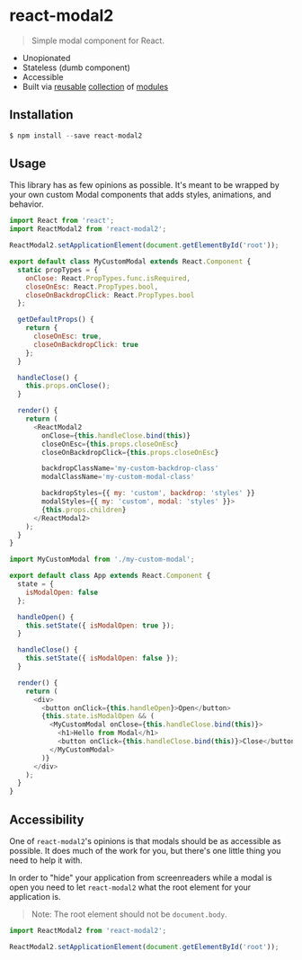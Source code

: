 # react-modal2

> Simple modal component for React. 

- Unopionated
- Stateless (dumb component)
- Accessible
- Built via [reusable](https://github.com/thejameskyle/react-gateway) [collection](https://github.com/thejameskyle/a11y-focus-scope) of [modules](https://github.com/thejameskyle/a11y-focus-store)

## Installation

```js
$ npm install --save react-modal2
```

## Usage

This library has as few opinions as possible. It's meant to be wrapped by your
own custom Modal components that adds styles, animations, and behavior.

```js
import React from 'react';
import ReactModal2 from 'react-modal2';

ReactModal2.setApplicationElement(document.getElementById('root'));

export default class MyCustomModal extends React.Component {
  static propTypes = {
    onClose: React.PropTypes.func.isRequired,
    closeOnEsc: React.PropTypes.bool,
    closeOnBackdropClick: React.PropTypes.bool
  };

  getDefaultProps() {
    return {
      closeOnEsc: true,
      closeOnBackdropClick: true
    };
  }

  handleClose() {
    this.props.onClose();
  }

  render() {
    return (
      <ReactModal2
        onClose={this.handleClose.bind(this)}
        closeOnEsc={this.props.closeOnEsc}
        closeOnBackdropClick={this.props.closeOnEsc}

        backdropClassName='my-custom-backdrop-class'
        modalClassName='my-custom-modal-class'

        backdropStyles={{ my: 'custom', backdrop: 'styles' }}
        modalStyles={{ my: 'custom', modal: 'styles' }}>
        {this.props.children}
      </ReactModal2>
    );
  }
}
```

```js
import MyCustomModal from './my-custom-modal';

export default class App extends React.Component {
  state = {
    isModalOpen: false
  };

  handleOpen() {
    this.setState({ isModalOpen: true });
  }

  handleClose() {
    this.setState({ isModalOpen: false });
  }

  render() {
    return (
      <div>
        <button onClick={this.handleOpen}>Open</button>
        {this.state.isModalOpen && (
          <MyCustomModal onClose={this.handleClose.bind(this)}>
            <h1>Hello from Modal</h1>
            <button onClick={this.handleClose.bind(this)}>Close</button>
          </MyCustomModal>
        )}
      </div>
    );
  }
}
```

## Accessibility

One of `react-modal2`'s opinions is that modals should be as accessible as
possible. It does much of the work for you, but there's one little thing you
need to help it with.

In order to "hide" your application from screenreaders while a modal is open
you need to let `react-modal2` what the root element for your application is.

> Note: The root element should not be `document.body`.

```js
import ReactModal2 from 'react-modal2';

ReactModal2.setApplicationElement(document.getElementById('root'));
```
